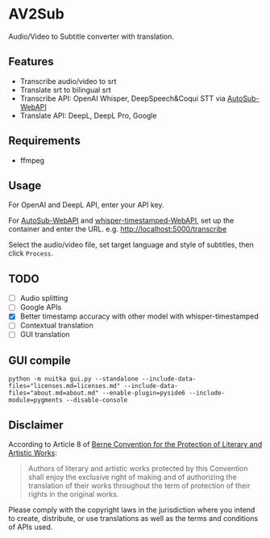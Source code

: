 # AV2Sub

Audio/Video to Subtitle converter with translation.

## Features

* Transcribe audio/video to srt
* Translate srt to bilingual srt
* Transcribe API: OpenAI Whisper, DeepSpeech&Coqui STT via [AutoSub-WebAPI](<https://github.com/HAL9000COM/AutoSub-WebAPI>)
* Translate API: DeepL, DeepL Pro, Google

## Requirements

* ffmpeg

## Usage

For OpenAI and DeepL API, enter your API key.

For [AutoSub-WebAPI](https://github.com/HAL9000COM/AutoSub-WebAPI) and [whisper-timestamped-WebAPI](https://github.com/HAL9000COM/whisper-timestamped-WebAPI), set up the container and enter the URL. e.g. <http://localhost:5000/transcribe>

Select the audio/video file, set target language and style of subtitles, then click `Process`.

## TODO

* [ ] Audio splitting
* [ ] Google APIs
* [x] Better timestamp accuracy with other model with whisper-timestamped
* [ ] Contextual translation
* [ ] GUI translation

## GUI compile

    python -m nuitka gui.py --standalone --include-data-files="licenses.md=licenses.md" --include-data-files="about.md=about.md" --enable-plugin=pyside6 --include-module=pygments --disable-console

## Disclaimer

According to Article 8 of [Berne Convention for the Protection of Literary and Artistic Works](https://www.wipo.int/treaties/en/ip/berne/):
> Authors of literary and artistic works protected by this Convention shall enjoy the exclusive right of making and of authorizing the translation of their works throughout the term of protection of their rights in the original works.

Please comply with the copyright laws in the jurisdiction where you intend to create, distribute, or use translations as well as the terms and conditions of APIs used.
